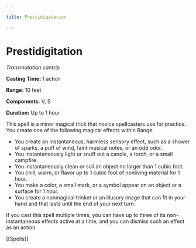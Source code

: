 --- 
title: Prestidigitation 
---
# Prestidigitation

*Transmutation cantrip*

**Casting Time:** 1 action

**Range:** 10 feet

**Components:** V, S

**Duration:** Up to 1 hour

This spell is a minor magical trick that novice spellcasters use for practice. You create one of the following magical effects within Range:

- You create an instantaneous, harmless sensory effect, such as a shower of sparks, a puff of wind, faint musical notes, or an odd odor.
- You instantaneously light or snuff out a candle, a torch, or a small campfire.
- You instantaneously clean or soil an object no larger than 1 cubic foot.
- You chill, warm, or flavor up to 1 cubic foot of nonliving material for 1 hour.
- You make a color, a small mark, or a symbol appear on an object or a surface for 1 hour.
- You create a nonmagical trinket or an illusory image that can fit in your hand and that lasts until the end of your next turn.

If you cast this spell multiple times, you can have up to three of its non-instantaneous effects active at a time, and you can dismiss such an effect as an action.


[[Spells]]
